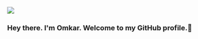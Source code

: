 

![](https://media.tenor.com/UttC4AITYR4AAAAd/full-stack-developer.gif)
### Hey there. I'm Omkar. Welcome to my GitHub profile.👋

<!--
**omkar2711/omkar2711** is a ✨ _special_ ✨ repository because its `README.md` (this file) appears on your GitHub profile.

Here are some ideas to get you started:

- 🔭 I’m currently working on ...
- 🌱 I’m currently learning ...
- 👯 I’m looking to collaborate on ...
- 🤔 I’m looking for help with ...
- 💬 Ask me about ...
- 📫 How to reach me: ...
- 😄 Pronouns: ...
- ⚡ Fun fact: ...
-->
